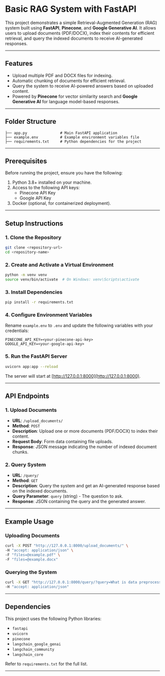  # Basic RAG System with FastAPI

This project demonstrates a simple Retrieval-Augmented Generation (RAG) system built using **FastAPI**, **Pinecone**, and **Google Generative AI**. It allows users to upload documents (PDF/DOCX), index their contents for efficient retrieval, and query the indexed documents to receive AI-generated responses.

---

## Features

- Upload multiple PDF and DOCX files for indexing.
- Automatic chunking of documents for efficient retrieval.
- Query the system to receive AI-powered answers based on uploaded content.
- Powered by **Pinecone** for vector similarity search and **Google Generative AI** for language model-based responses.

---

## Folder Structure

```
├── app.py               # Main FastAPI application
├── example.env          # Example environment variables file
├── requirements.txt     # Python dependencies for the project
```

---

## Prerequisites

Before running the project, ensure you have the following:

1. Python 3.8+ installed on your machine.
2. Access to the following API keys:
   - Pinecone API Key
   - Google API Key
3. Docker (optional, for containerized deployment).

---

## Setup Instructions

### 1. Clone the Repository

```bash
git clone <repository-url>
cd <repository-name>
```

### 2. Create and Activate a Virtual Environment

```bash
python -m venv venv
source venv/bin/activate  # On Windows: venv\Scripts\activate
```

### 3. Install Dependencies

```bash
pip install -r requirements.txt
```

### 4. Configure Environment Variables

Rename `example.env` to `.env` and update the following variables with your credentials:

```env
PINECONE_API_KEY=<your-pinecone-api-key>
GOOGLE_API_KEY=<your-google-api-key>
```

### 5. Run the FastAPI Server

```bash
uvicorn app:app --reload
```

The server will start at [http://127.0.0.1:8000](http://127.0.0.1:8000).

---

## API Endpoints

### **1. Upload Documents**
- **URL**: `/upload_documents/`
- **Method**: `POST`
- **Description**: Upload one or more documents (PDF/DOCX) to index their content.
- **Request Body**: Form data containing file uploads.
- **Response**: JSON message indicating the number of indexed document chunks.

### **2. Query System**
- **URL**: `/query/`
- **Method**: `GET`
- **Description**: Query the system and get an AI-generated response based on the indexed documents.
- **Query Parameter**: `query` (string) - The question to ask.
- **Response**: JSON containing the query and the generated answer.

---

## Example Usage

### Uploading Documents

```bash
curl -X POST "http://127.0.0.1:8000/upload_documents/" \
-H "accept: application/json" \
-F "files=@example.pdf" \
-F "files=@example.docx"
```

### Querying the System

```bash
curl -X GET "http://127.0.0.1:8000/query/?query=What is data preprocessing?" \
-H "accept: application/json"
```

---

## Dependencies

This project uses the following Python libraries:

- `fastapi`
- `uvicorn`
- `pinecone`
- `langchain_google_genai`
- `langchain_community`
- `langchain_core`

Refer to `requirements.txt` for the full list.

---